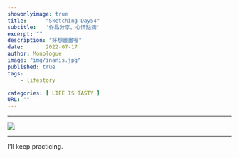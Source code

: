```yaml
---
showonlyimage: true
title:      "Sketching Day54"
subtitle:   '作品分享、心情點滴'
excerpt: ""
description: "好想畫畫喔"
date:       2022-07-17
author: Monologue    
image: "img/inanis.jpg"
published: true 
tags:
    - lifestory

categories: [ LIFE IS TASTY ]
URL: ""
---
```

***

  
![](/blog/sketch/d54-1.jpg)  

***
I'll keep practicing.
<!--more-->
